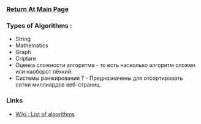 ### [Return At Main Page](../README.md)

### Types of Algorithms :
* String
* Mathematics
* Graph
* Criptare
* Оценка сложности алгоритма - то есть насколько алгоритм сложен или наоборот лёхкий.
* Системы ранжирования ? - Предназначены для отсортировать сотни миллиардов веб-страниц.

### Links

* [Wiki : List of algorithms](https://en.wikipedia.org/wiki/List_of_algorithms)